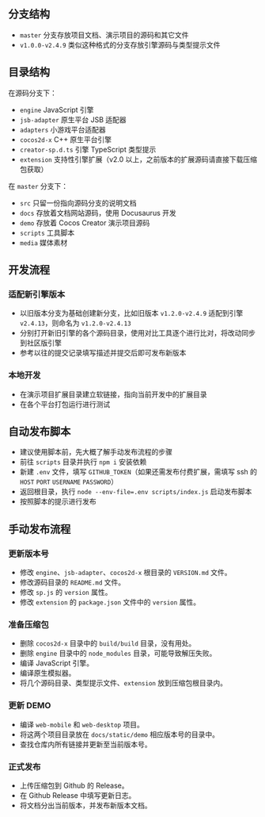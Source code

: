 ## 分支结构

- `master` 分支存放项目文档、演示项目的源码和其它文件
- `v1.0.0-v2.4.9` 类似这种格式的分支存放引擎源码与类型提示文件
  
## 目录结构

在源码分支下：

- `engine` JavaScript 引擎
- `jsb-adapter` 原生平台 JSB 适配器
- `adapters` 小游戏平台适配器
- `cocos2d-x` C++ 原生平台引擎
- `creator-sp.d.ts` 引擎 TypeScript 类型提示
- `extension` 支持性引擎扩展（v2.0 以上，之前版本的扩展源码请直接下载压缩包获取）

在 `master` 分支下：

- `src` 只留一份指向源码分支的说明文档
- `docs` 存放着文档网站源码，使用 Docusaurus 开发
- `demo` 存放着 Cocos Creator 演示项目源码
- `scripts` 工具脚本
- `media` 媒体素材

## 开发流程

### 适配新引擎版本

- 以旧版本分支为基础创建新分支，比如旧版本 `v1.2.0-v2.4.9` 适配到引擎 `v2.4.13`，则命名为 `v1.2.0-v2.4.13`
- 分别打开新旧引擎的各个源码目录，使用对比工具逐个进行比对，将改动同步到社区版引擎
- 参考以往的提交记录填写描述并提交后即可发布新版本

### 本地开发

- 在演示项目扩展目录建立软链接，指向当前开发中的扩展目录
- 在各个平台打包运行进行测试

## 自动发布脚本

- 建议使用脚本前，先大概了解手动发布流程的步骤
- 前往 `scripts` 目录并执行 `npm i` 安装依赖
- 新建 `.env` 文件，填写 `GITHUB_TOKEN`（如果还需发布付费扩展，需填写 ssh 的 `HOST` `PORT` `USERNAME` `PASSWORD`）
- 返回根目录，执行 `node --env-file=.env scripts/index.js` 启动发布脚本
- 按照脚本的提示进行发布

## 手动发布流程

### 更新版本号

- 修改 `engine`、`jsb-adapter`、`cocos2d-x` 根目录的 `VERSION.md` 文件。
- 修改源码目录的 `README.md` 文件。
- 修改 `sp.js` 的 `version` 属性。
- 修改 `extension` 的 `package.json` 文件中的 `version` 属性。

### 准备压缩包

- 删除 `cocos2d-x` 目录中的 `build/build` 目录，没有用处。
- 删除 `engine` 目录中的 `node_modules` 目录，可能导致解压失败。
- 编译 JavaScript 引擎。
- 编译原生模拟器。
- 将几个源码目录、类型提示文件、`extension` 放到压缩包根目录内。

### 更新 DEMO

- 编译 `web-mobile` 和 `web-desktop` 项目。
- 将这两个项目目录放在 `docs/static/demo` 相应版本号的目录中。
- 查找仓库内所有链接并更新至当前版本号。

### 正式发布

- 上传压缩包到 Github 的 Release。
- 在 Github Release 中填写更新日志。
- 将文档分出当前版本，并发布新版本文档。
